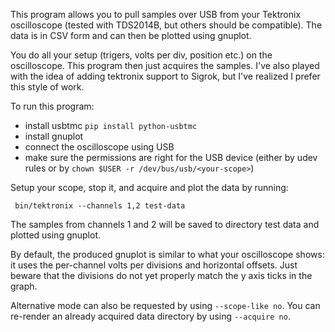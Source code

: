 This program allows you to pull samples over USB from your Tektronix oscilloscope
(tested with TDS2014B, but others should be compatible). The data is in CSV form
and can then be plotted using gnuplot.

You do all your setup (trigers, volts per div, position etc.) on the
oscilloscope. This program then just acquires the samples.  I've also played
with the idea of adding tektronix support to Sigrok, but I've realized I prefer
this style of work.

To run this program:
 - install usbtmc `pip install python-usbtmc`
 - install gnuplot
 - connect the oscilloscope using USB
 - make sure the permissions are right for the USB device (either by udev rules
   or by `chown $USER -r /dev/bus/usb/<your-scope>`)

Setup your scope, stop it, and acquire and plot the data by running:

     bin/tektronix --channels 1,2 test-data

The samples from channels 1 and 2 will be saved to directory test data and
plotted using gnuplot.

By default, the produced gnuplot is similar to what your oscilloscope shows: it
uses the per-channel volts per divisions and horizontal offsets. Just beware
that the divisions do not yet properly match the y axis ticks in the graph.

Alternative mode can also be requested by using `--scope-like no`. You can
re-render an already acquired data directory by using `--acquire no`.
